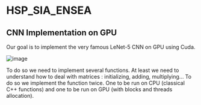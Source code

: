 # HSP_SIA_ENSEA
## CNN Implementation on GPU

Our goal is to implement the very famous LeNet-5 CNN on GPU using Cuda. 

![image](https://github.com/MarcoGuzzoC/HSP_SIA_ENSEA/assets/107397770/891ceaac-5d27-4ebf-9fea-e09f9dfe8c05)

To do so we need to implement several functions. At least we need to understand how to deal with matrices : initializing, adding, multiplying...
To do so we implement the function twice. One to be run on CPU (classical C++ functions) and one to be run on GPU (with blocks and threads allocation).

